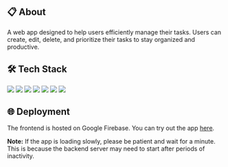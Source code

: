 ## 📋 About

A web app designed to help users efficiently manage their tasks. Users can create, edit, delete, and prioritize their tasks to stay organized and productive. 

## 🛠️ Tech Stack

<div>
  <img src="https://img.shields.io/badge/Frontend-React-blue?style=for-the-badge&logo=react" />
  <img src="https://img.shields.io/badge/State%20Management-Redux-purple?style=for-the-badge&logo=redux" />
  <img src="https://img.shields.io/badge/Backend-Node.js-green?style=for-the-badge&logo=node.js" />
  <img src="https://img.shields.io/badge/Framework-Express-darkgreen?style=for-the-badge&logo=express" />
  <img src="https://img.shields.io/badge/Database-MongoDB-brightgreen?style=for-the-badge&logo=mongodb" />
  <img src="https://img.shields.io/badge/Styling-Tailwind%20CSS-teal?style=for-the-badge&logo=tailwind-css" />
  <img src="https://img.shields.io/badge/Hosting-Firebase-orange?style=for-the-badge&logo=firebase" />
</div>

## 🌐 Deployment

The frontend is hosted on Google Firebase. You can try out the app [here](https://task-scheduler-6cfad.firebaseapp.com/).

**Note:** If the app is loading slowly, please be patient and wait for a minute. This is because the backend server may need to start after periods of inactivity.
